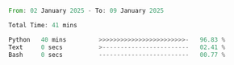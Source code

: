 <!--START_SECTION:waka-->

```rust
From: 02 January 2025 - To: 09 January 2025

Total Time: 41 mins

Python   40 mins         >>>>>>>>>>>>>>>>>>>>>>>>-   96.83 %
Text     0 secs          >------------------------   02.41 %
Bash     0 secs          -------------------------   00.77 %
```

<!--END_SECTION:waka-->
